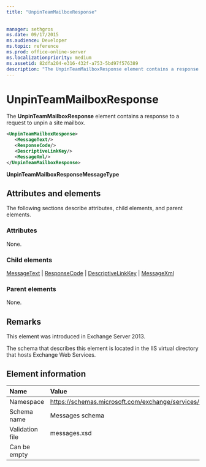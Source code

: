 ```yaml
---
title: "UnpinTeamMailboxResponse"
 
 
manager: sethgros
ms.date: 09/17/2015
ms.audience: Developer
ms.topic: reference
ms.prod: office-online-server
ms.localizationpriority: medium
ms.assetid: 82dfa204-e316-432f-a753-5bd97f576389
description: "The UnpinTeamMailboxResponse element contains a response to a request to unpin a site mailbox."
---
```


# UnpinTeamMailboxResponse

The **UnpinTeamMailboxResponse** element contains a response to a request to unpin a site mailbox. 
  
```XML
<UnpinTeamMailboxResponse>
   <MessageText/>
   <ResponseCode/>
   <DescriptiveLinkKey/>
   <MessageXml/>
</UnpinTeamMailboxResponse>
```

 **UnpinTeamMailboxResponseMessageType**
## Attributes and elements

The following sections describe attributes, child elements, and parent elements.
  
### Attributes

None.
  
### Child elements

[MessageText](messagetext.md) | [ResponseCode](responsecode.md) | [DescriptiveLinkKey](descriptivelinkkey.md) | [MessageXml](messagexml.md)
  
### Parent elements

None.
  
## Remarks

This element was introduced in Exchange Server 2013.
  
The schema that describes this element is located in the IIS virtual directory that hosts Exchange Web Services.
  
## Element information

|**Name**|**Value**|
|:-----|:-----|
|Namespace  <br/> |https://schemas.microsoft.com/exchange/services/2006/messages  <br/> |
|Schema name  <br/> |Messages schema  <br/> |
|Validation file  <br/> |messages.xsd  <br/> |
|Can be empty  <br/> ||
   


